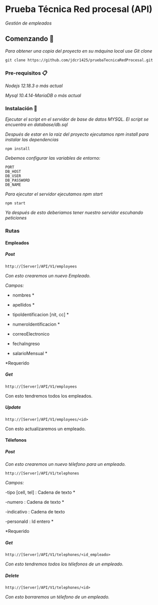 # Prueba Técnica Red procesal (API)

_Gestión de empleados_

## Comenzando 🚀

_Para obtener una copia del proyecto en su máquina local use Git clone_

```
git clone https://github.com/jdcr1425/pruebaTecnicaRedProcesal.git
```


### Pre-requisitos 📋

_Nodejs 12.18.3 o más actual_

_Mysql 10.4.14-MariaDB o más actual_


### Instalación 🔧

_Ejecutar el script en el servidor de base de datos MYSQL. El script se encuentra en database/db.sql_

_Después de estar en la raiz del proyecto ejecutamos npm install para instalar las dependencias_
```
npm install
```
_Debemos configurar las variables de entorno:_

```
PORT
DB_HOST
DB_USER 
DB_PASSWORD
DB_NAME  
```

_Para ejecutar el servidor ejecutamos npm start_
```
npm start
```

_Ya después de esto deberiamos tener nuestro servidor escuhando peticiones_

### Rutas

#### Empleados

##### Post

```
http://[Server]/API/V1/employees
```
_Con esto crearemos un nuevo Empleado._ 

_Campos:_

- nombres *

- apellidos *

- tipoIdentificacion [nit, cc] *

- numeroIdentificacion *

- correoElectronico

- fechaIngreso

- salarioMensual *

*Requerido

##### Get
```
http://[Server]/API/V1/employees
```
Con esto tendremos todos los empleados. 

##### Update

```
http://[Server]/API/V1/employees/<id>
```
Con esto actualizaremos un empleado. 

#### Télefonos

##### Post

_Con esto crearemos un nuevo télefono para un empleado._ 

```
http://[Server]/API/V1/telephones
```
_Campos:_

-tipo [cell, tel]  : Cadena de texto *

-numero  : Cadena de texto *

-indicativo : Cadena de texto 

-personaId : Id entero *

*Requerido

##### Get

```
http://[Server]/API/V1/telephones/<id_empleado>
```

_Con esto tendremos todos los télefonos de un empleado._

##### Delete

```
http://[Server]/API/V1/telephones/<id>
```

_Con esto borraremos un télefono de un empleado._

